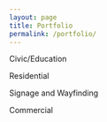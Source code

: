 ```yaml
---
layout: page
title: Portfolio
permalink: /portfolio/
---
```



Civic/Education

Residential

Signage and Wayfinding

Commercial